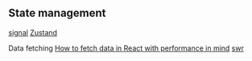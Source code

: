 ## State management
[signal](https://preactjs.com/blog/signal-boosting/)
[Zustand](https://tkdodo.eu/blog/working-with-zustand)

Data fetching
[How to fetch data in React with performance in mind](https://www.developerway.com/posts/how-to-fetch-data-in-react)
[swr](https://swr.vercel.app/)

